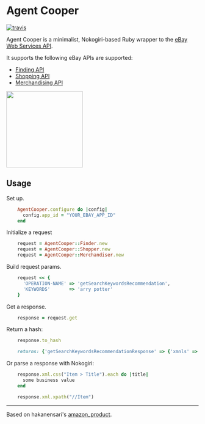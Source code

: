 Agent Cooper
======

[![travis](https://secure.travis-ci.org/rclosner/agent_cooper.png)](http://travis-ci.org/rclosner/agent_cooper)

Agent Cooper is a minimalist, Nokogiri-based Ruby wrapper to the [eBay Web Services API](http://developer.ebay.com/).

It supports the following eBay APIs are supported:
  - [Finding API](http://developer.ebay.com/products/finding/)
  - [Shopping API](http://developer.ebay.com/products/shopping/)
  - [Merchandising API](http://developer.ebay.com/products/merchandising/)

<img src="https://github.com/rclosner/agent_cooper/raw/master/agent_cooper.jpg" width="200px">

Usage
-----
Set up.

```ruby
    AgentCooper.configure do |config|
      config.app_id = "YOUR_EBAY_APP_ID"
    end
```

Initialize a request

```ruby
    request = AgentCooper::Finder.new
    request = AgentCooper::Shopper.new
    request = AgentCooper::Merchandiser.new
```
Build request params.

```ruby
    request << {
      'OPERATION-NAME' => 'getSearchKeywordsRecommendation',
      'KEYWORDS'       => 'arry potter'
    }
```

Get a response.

```ruby
    response = request.get
```

Return a hash:

```ruby
    response.to_hash

    returns: {'getSearchKeywordsRecommendationResponse' => {'xmnls' => 'http://www.ebay.com/marketplace/search/v1/services', 'ack' => 'Success', 'version' => '1.9.0', 'keywords' => 'harry potter'}}
```

Or parse a response with Nokogiri:

```ruby
    response.xml.css("Item > Title").each do |title|
      some business value
    end

    response.xml.xpath("//Item")
```
----

Based on hakanensari's [amazon_product](http://github.com/hakanensari/amazon_product).
